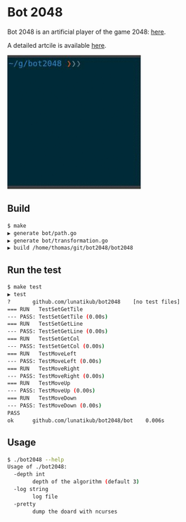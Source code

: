 # Bot 2048

Bot 2048 is an artificial player of the game 2048: [here](https://play2048.co/).

A detailed artcile is available [here](http://thomas-joly.com/).

![Alt Text](bot2048.gif)

## Build

```sh
$ make
▶ generate bot/path.go
▶ generate bot/transformation.go
▶ build /home/thomas/git/bot2048/bot2048
```

## Run the test

```sh
$ make test
▶ test
?   	github.com/lunatikub/bot2048	[no test files]
=== RUN   TestSetGetTile
--- PASS: TestSetGetTile (0.00s)
=== RUN   TestSetGetLine
--- PASS: TestSetGetLine (0.00s)
=== RUN   TestSetGetCol
--- PASS: TestSetGetCol (0.00s)
=== RUN   TestMoveLeft
--- PASS: TestMoveLeft (0.00s)
=== RUN   TestMoveRight
--- PASS: TestMoveRight (0.00s)
=== RUN   TestMoveUp
--- PASS: TestMoveUp (0.00s)
=== RUN   TestMoveDown
--- PASS: TestMoveDown (0.00s)
PASS
ok  	github.com/lunatikub/bot2048/bot	0.006s
```

## Usage

```sh
$ ./bot2048 --help
Usage of ./bot2048:
  -depth int
    	depth of the algorithm (default 3)
  -log string
    	log file
  -pretty
    	dump the doard with ncurses
```

